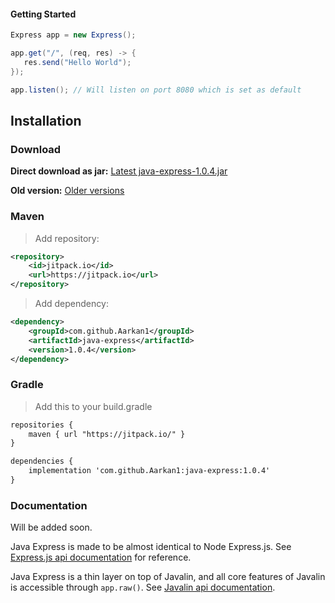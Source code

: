 #### Getting Started
```java
Express app = new Express();

app.get("/", (req, res) -> {
   res.send("Hello World");
});

app.listen(); // Will listen on port 8080 which is set as default
```

## Installation

### Download
**Direct download as jar:** 
[Latest java-express-1.0.4.jar](https://github.com/Aarkan1/java-express/raw/main/releases/java-express-1.0.4.jar)

**Old version:**
[Older versions](https://github.com/Aarkan1/java-express/tree/master/releases)

### Maven
> Add repository:
```xml
<repository>
    <id>jitpack.io</id>
    <url>https://jitpack.io</url>
</repository>
```

> Add dependency:
```xml
<dependency>
    <groupId>com.github.Aarkan1</groupId>
    <artifactId>java-express</artifactId>
    <version>1.0.4</version>
</dependency>
```

### Gradle
> Add this to your build.gradle
```xml
repositories {
    maven { url "https://jitpack.io/" }
}

dependencies {
    implementation 'com.github.Aarkan1:java-express:1.0.4'
}
```

### Documentation
Will be added soon.

Java Express is made to be almost identical to Node Express.js. See [Express.js api documentation](https://expressjs.com/en/5x/api.html#app) for reference.

Java Express is a thin layer on top of Javalin, and all core features of Javalin is accessible through `app.raw()`.
See [Javalin api documentation](https://javalin.io/documentation).